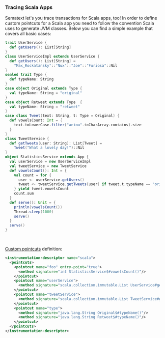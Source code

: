 ### Tracing Scala Apps

Sematext let's you trace transactions for Scala apps, too\!  In order
to define custom pointcuts for a Scala app you need to follow the
convention Scala uses to generate JVM classes. Below you can find a
simple example that covers all basic cases:

``` scala
trait UserService {
  def getUsers(): List[String]
}
class UserServiceImpl extends UserService {
  def getUsers(): List[String] =
    "Max_Rockatansky"::"Nux"::"Joe"::"Furiosa"::Nil
}
sealed trait Type {
  def typeName: String
}
case object Original extends Type {
  val typeName: String = "original"
}
case object Retweet extends Type  {
  val typeName: String = "retweet"
}
case class Tweet(text: String, t: Type = Original) {
  def vowelsCount: Int = {
    text.toLowerCase.filter("aeiou".toCharArray.contains).size
  }
}
class TweetService {
  def getTweets(user: String): List[Tweet] =
    Tweet("What a lovely day!")::Nil
}
object StatisticsService extends App {
  val userService = new UserServiceImpl
  val tweetService = new TweetService
  def vowelsCount(): Int = {
    val count = for {
      user <- userService.getUsers()
      tweet <- tweetService.getTweets(user) if tweet.t.typeName == "original"
    } yield tweet.vowelsCount
    count.sum
  }
  def serve(): Unit = {
    println(vowelsCount())
    Thread.sleep(1000)
    serve()
  }
  serve()
} 
```

 

[Custom pointcuts](custom-pointcuts) definition:

``` xml
<instrumentation-descriptor name="scala">
  <pointcuts>
    <pointcut name="foo" entry-point="true">
      <method signature="int StatisticsService$#vowelsCount()"/>
    </pointcut>
    <pointcut name="userService">
      <method signature="scala.collection.immutable.List UserService#getUsers()"/>
    </pointcut>
    <pointcut name="tweetService">
      <method signature="scala.collection.immutable.List TweetService#getTweets(java.lang.String users)"/>
    </pointcut>
    <pointcut name="type">
      <method signature="java.lang.String Original$#typeName()"/>
      <method signature="java.lang.String Retweet$#typeName()"/>
    </pointcut>
  </pointcuts>
</instrumentation-descriptor>
```
